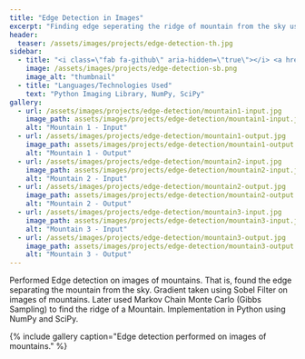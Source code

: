 ```yaml
---
title: "Edge Detection in Images"
excerpt: "Finding edge seperating the ridge of mountain from the sky using AI."
header:
  teaser: /assets/images/projects/edge-detection-th.jpg
sidebar:
  - title: "<i class=\"fab fa-github\" aria-hidden=\"true\"></i> <a href=\"https://github.com/yashketkar/B551-Elements-Of-Artificial-Intelligence/tree/master/pssapre-sdarekar-yketkar-a3/part2\">GitHub Repo</a>"
    image: /assets/images/projects/edge-detection-sb.png
    image_alt: "thumbnail"
  - title: "Languages/Technologies Used"
    text: "Python Imaging Library, NumPy, SciPy"
gallery:
  - url: /assets/images/projects/edge-detection/mountain1-input.jpg
    image_path: assets/images/projects/edge-detection/mountain1-input.jpg
    alt: "Mountain 1 - Input"
  - url: /assets/images/projects/edge-detection/mountain1-output.jpg
    image_path: assets/images/projects/edge-detection/mountain1-output.jpg
    alt: "Mountain 1 - Output"
  - url: /assets/images/projects/edge-detection/mountain2-input.jpg
    image_path: assets/images/projects/edge-detection/mountain2-input.jpg
    alt: "Mountain 2 - Input"
  - url: /assets/images/projects/edge-detection/mountain2-output.jpg
    image_path: assets/images/projects/edge-detection/mountain2-output.jpg
    alt: "Mountain 2 - Output"
  - url: /assets/images/projects/edge-detection/mountain3-input.jpg
    image_path: assets/images/projects/edge-detection/mountain3-input.jpg
    alt: "Mountain 3 - Input"
  - url: /assets/images/projects/edge-detection/mountain3-output.jpg
    image_path: assets/images/projects/edge-detection/mountain3-output.jpg
    alt: "Mountain 3 - Output"
---
```

Performed Edge detection on images of mountains. That is, found the edge separating the mountain from the sky. Gradient taken using Sobel Filter on images of mountains. Later used Markov Chain Monte Carlo (Gibbs Sampling) to find the ridge of a Mountain. Implementation in Python using NumPy and SciPy.

{% include gallery caption="Edge detection performed on images of mountains." %}
